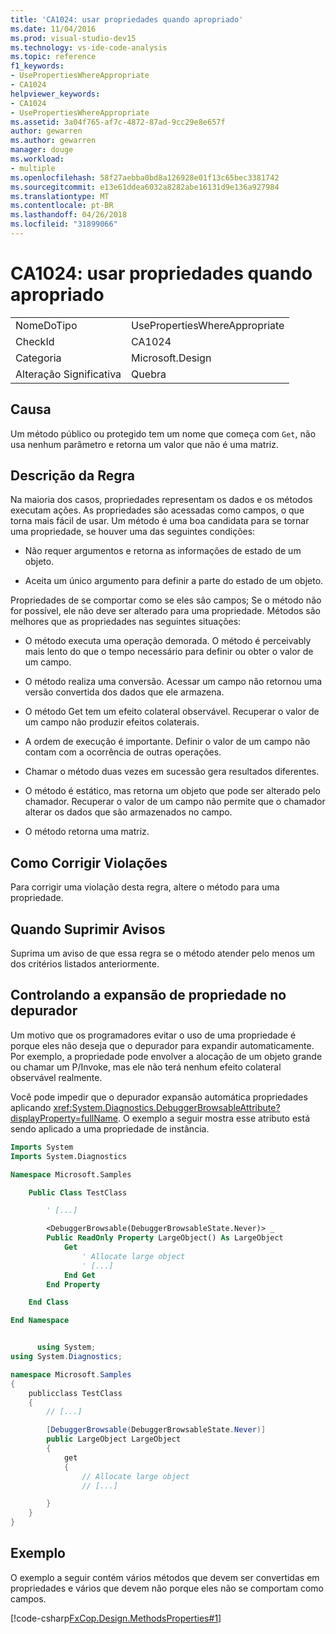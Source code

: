 ```yaml
---
title: 'CA1024: usar propriedades quando apropriado'
ms.date: 11/04/2016
ms.prod: visual-studio-dev15
ms.technology: vs-ide-code-analysis
ms.topic: reference
f1_keywords:
- UsePropertiesWhereAppropriate
- CA1024
helpviewer_keywords:
- CA1024
- UsePropertiesWhereAppropriate
ms.assetid: 3a04f765-af7c-4872-87ad-9cc29e8e657f
author: gewarren
ms.author: gewarren
manager: douge
ms.workload:
- multiple
ms.openlocfilehash: 58f27aebba0bd8a126928e01f13c65bec3381742
ms.sourcegitcommit: e13e61ddea6032a8282abe16131d9e136a927984
ms.translationtype: MT
ms.contentlocale: pt-BR
ms.lasthandoff: 04/26/2018
ms.locfileid: "31899066"
---
```

# <a name="ca1024-use-properties-where-appropriate"></a>CA1024: usar propriedades quando apropriado
|||
|-|-|
|NomeDoTipo|UsePropertiesWhereAppropriate|
|CheckId|CA1024|
|Categoria|Microsoft.Design|
|Alteração Significativa|Quebra|

## <a name="cause"></a>Causa
 Um método público ou protegido tem um nome que começa com `Get`, não usa nenhum parâmetro e retorna um valor que não é uma matriz.

## <a name="rule-description"></a>Descrição da Regra
 Na maioria dos casos, propriedades representam os dados e os métodos executam ações. As propriedades são acessadas como campos, o que torna mais fácil de usar. Um método é uma boa candidata para se tornar uma propriedade, se houver uma das seguintes condições:

-   Não requer argumentos e retorna as informações de estado de um objeto.

-   Aceita um único argumento para definir a parte do estado de um objeto.

 Propriedades de se comportar como se eles são campos; Se o método não for possível, ele não deve ser alterado para uma propriedade. Métodos são melhores que as propriedades nas seguintes situações:

-   O método executa uma operação demorada. O método é perceivably mais lento do que o tempo necessário para definir ou obter o valor de um campo.

-   O método realiza uma conversão. Acessar um campo não retornou uma versão convertida dos dados que ele armazena.

-   O método Get tem um efeito colateral observável. Recuperar o valor de um campo não produzir efeitos colaterais.

-   A ordem de execução é importante. Definir o valor de um campo não contam com a ocorrência de outras operações.

-   Chamar o método duas vezes em sucessão gera resultados diferentes.

-   O método é estático, mas retorna um objeto que pode ser alterado pelo chamador. Recuperar o valor de um campo não permite que o chamador alterar os dados que são armazenados no campo.

-   O método retorna uma matriz.

## <a name="how-to-fix-violations"></a>Como Corrigir Violações
 Para corrigir uma violação desta regra, altere o método para uma propriedade.

## <a name="when-to-suppress-warnings"></a>Quando Suprimir Avisos
 Suprima um aviso de que essa regra se o método atender pelo menos um dos critérios listados anteriormente.

## <a name="controlling-property-expansion-in-the-debugger"></a>Controlando a expansão de propriedade no depurador
 Um motivo que os programadores evitar o uso de uma propriedade é porque eles não deseja que o depurador para expandir automaticamente. Por exemplo, a propriedade pode envolver a alocação de um objeto grande ou chamar um P/Invoke, mas ele não terá nenhum efeito colateral observável realmente.

 Você pode impedir que o depurador expansão automática propriedades aplicando <xref:System.Diagnostics.DebuggerBrowsableAttribute?displayProperty=fullName>. O exemplo a seguir mostra esse atributo está sendo aplicado a uma propriedade de instância.

```vb
Imports System
Imports System.Diagnostics

Namespace Microsoft.Samples

    Public Class TestClass

        ' [...]

        <DebuggerBrowsable(DebuggerBrowsableState.Never)> _
        Public ReadOnly Property LargeObject() As LargeObject
            Get
                ' Allocate large object
                ' [...]
            End Get
        End Property

    End Class

End Namespace
```

```csharp

      using System;
using System.Diagnostics;

namespace Microsoft.Samples
{
    publicclass TestClass
    {
        // [...]

        [DebuggerBrowsable(DebuggerBrowsableState.Never)]
        public LargeObject LargeObject
        {
            get
            {
                // Allocate large object
                // [...]

        }
    }
}
```

## <a name="example"></a>Exemplo
 O exemplo a seguir contém vários métodos que devem ser convertidas em propriedades e vários que devem não porque eles não se comportam como campos.

 [!code-csharp[FxCop.Design.MethodsProperties#1](../code-quality/codesnippet/CSharp/ca1024-use-properties-where-appropriate_1.cs)]